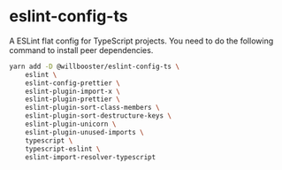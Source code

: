 # eslint-config-ts

A ESLint flat config for TypeScript projects.
You need to do the following command to install peer dependencies.

```sh
yarn add -D @willbooster/eslint-config-ts \
    eslint \
    eslint-config-prettier \
    eslint-plugin-import-x \
    eslint-plugin-prettier \
    eslint-plugin-sort-class-members \
    eslint-plugin-sort-destructure-keys \
    eslint-plugin-unicorn \
    eslint-plugin-unused-imports \
    typescript \
    typescript-eslint \
    eslint-import-resolver-typescript
```

